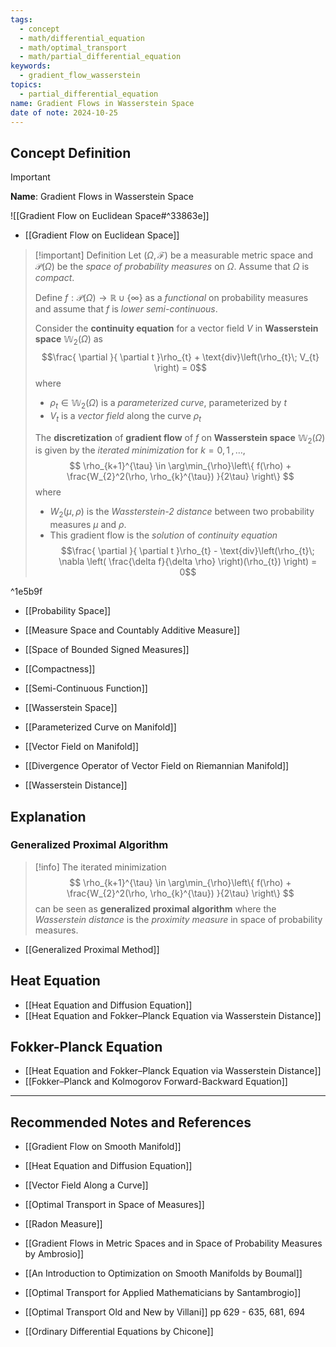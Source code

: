 ```yaml
---
tags:
  - concept
  - math/differential_equation
  - math/optimal_transport
  - math/partial_differential_equation
keywords:
  - gradient_flow_wasserstein
topics:
  - partial_differential_equation
name: Gradient Flows in Wasserstein Space
date of note: 2024-10-25
---
```


## Concept Definition

>[!important]
>**Name**: Gradient Flows in Wasserstein Space


![[Gradient Flow on Euclidean Space#^33863e]]

- [[Gradient Flow on Euclidean Space]]


>[!important] Definition
>Let $(\Omega, \mathscr{F})$ be a measurable metric space and  $\mathscr{P}(\Omega)$ be the *space of probability measures* on $\Omega$. Assume that $\Omega$ is *compact*.
>
>Define $f: \mathscr{P}(\Omega) \to \mathbb{R}\cup \{ \infty \}$ as  a *functional* on probability measures and assume that $f$ is *lower semi-continuous*.
>
>Consider the **continuity equation** for a vector field $V$ in **Wasserstein space** $\mathbb{W}_{2}(\Omega)$ as $$\frac{ \partial }{ \partial t }\rho_{t} + \text{div}\left(\rho_{t}\; V_{t} \right)  = 0$$
>where
>- $\rho_{t} \in \mathbb{W}_{2}(\Omega)$ is a *parameterized curve*, parameterized by $t$
>- $V_{t}$ is a *vector field* along the curve $\rho_{t}$
>  
>The **discretization** of **gradient flow** of $f$ on  **Wasserstein space** $\mathbb{W}_{2}(\Omega)$ is given by the *iterated minimization* for $k=0,\,1\,{,}\ldots{,}\,$
>$$
>\rho_{k+1}^{\tau} \in \arg\min_{\rho}\left\{ f(\rho) + \frac{W_{2}^2(\rho, \rho_{k}^{\tau}) }{2\tau}  \right\}  
>$$
>where 
>- $W_{2}(\mu, \rho)$ is the *Wassterstein-2 distance* between two probability measures $\mu$ and $\rho.$
>- This gradient flow is the *solution* of *continuity equation* $$\frac{ \partial }{ \partial t }\rho_{t} - \text{div}\left(\rho_{t}\; \nabla \left( \frac{\delta f}{\delta \rho} \right)(\rho_{t}) \right)  = 0$$

^1e5b9f


- [[Probability Space]]
- [[Measure Space and Countably Additive Measure]]
- [[Space of Bounded Signed Measures]]
- [[Compactness]]
- [[Semi-Continuous Function]]

- [[Wasserstein Space]]
- [[Parameterized Curve on Manifold]]
- [[Vector Field on Manifold]]
- [[Divergence Operator of Vector Field on Riemannian Manifold]]
- [[Wasserstein Distance]]


## Explanation


### Generalized Proximal Algorithm

>[!info]
>The iterated minimization 
>$$
>\rho_{k+1}^{\tau} \in \arg\min_{\rho}\left\{ f(\rho) + \frac{W_{2}^2(\rho, \rho_{k}^{\tau}) }{2\tau}  \right\}  
>$$
>can be seen as **generalized proximal algorithm** where the *Wasserstein distance* is the *proximity measure* in space of probability measures.

- [[Generalized Proximal Method]]



## Heat Equation

- [[Heat Equation and Diffusion Equation]]
- [[Heat Equation and Fokker–Planck Equation via Wasserstein Distance]]

## Fokker-Planck Equation

- [[Heat Equation and Fokker–Planck Equation via Wasserstein Distance]]
- [[Fokker–Planck and Kolmogorov Forward-Backward Equation]]




-----------
##  Recommended Notes and References



- [[Gradient Flow on Smooth Manifold]]


- [[Heat Equation and Diffusion Equation]]

- [[Vector Field Along a Curve]]
- [[Optimal Transport in Space of Measures]]
- [[Radon Measure]]

- [[Gradient Flows in Metric Spaces and in Space of Probability Measures by Ambrosio]]
- [[An Introduction to Optimization on Smooth Manifolds by Boumal]]
- [[Optimal Transport for Applied Mathematicians by Santambrogio]]
- [[Optimal Transport Old and New by Villani]] pp 629 - 635, 681, 694
- [[Ordinary Differential Equations by Chicone]]